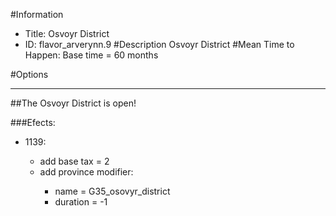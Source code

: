 #Information
 - Title: Osvoyr District
 - ID: flavor_arverynn.9
#Description
Osvoyr District
#Mean Time to Happen:
Base time = 60 months

#Options

___
##The Osvoyr District is open!

###Efects:<ul><li>1139:</li><ul><li>add base tax = 2</li><li>add province modifier:</li><ul><li>name = G35_osovyr_district</li><li>duration = -1</li></ul></ul></ul>
